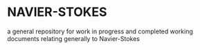 # NAVIER-STOKES
a general repository for work in progress and completed working documents relating generally to Navier-Stokes
